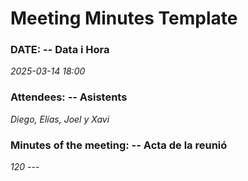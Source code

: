 # Meeting Minutes Template 

### DATE: -- Data i Hora  
_2025-03-14 18:00_ 

### Attendees: -- Asistents 
_Diego, Elías, Joel y Xavi_ 

### Minutes of the meeting: -- Acta de la reunió 
_120_ --- 

